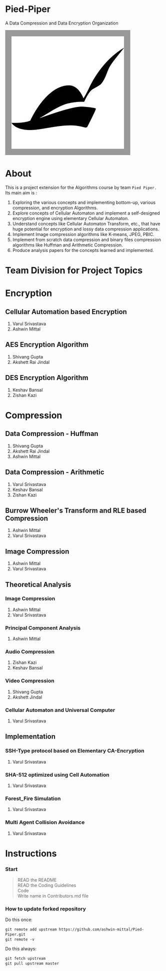 # Pied-Piper

A Data Compression and Data Encryption Organization

![Logo](piedpiper.jpeg)

# About

This is a project extension for the Algorithms course by team `Pied Piper.` Its main aim is :

1. Exploring the various concepts and implementing bottom-up, various compression, and encryption Algorithms.
2. Explore concepts of Cellular Automaton and implement a self-designed encryption engine using elementary Cellular Automaton.
3. Understand concepts like Cellular Automaton Transform, etc., that have huge potential for encryption and lossy data compression applications.
4. Implement Image compression algorithms like K-means, JPEG, PBIC.
5. Implement from scratch data compression and binary files compression algorithms like Huffman and Arithmetic Compression.
6. Produce analysis papers for the concepts learned and implemented.

# Team Division for Project Topics

# Encryption

## Cellular Automation based Encryption

1. Varul Srivastava
2. Ashwin Mittal

## AES Encryption Algorithm

1. Shivang Gupta
2. Akshett Rai Jindal

## DES Encryption Algorithm

1. Keshav Bansal
2. Zishan Kazi

# Compression

## Data Compression - Huffman

1. Shivang Gupta
2. Akshett Rai Jindal
3. Ashwin Mittal

## Data Compression - Arithmetic

1. Varul Srivastava
2. Keshav Bansal
3. Zishan Kazi

## Burrow Wheeler's Transform and RLE based Compression

1. Ashwin Mittal
2. Varul Srivastava

## Image Compression

1. Ashwin Mittal
2. Varul Srivastava

## Theoretical Analysis

### Image Compression

1. Ashwin Mittal
2. Varul Srivastava

### Principal Component Analysis

1. Ashwin Mittal

### Audio Compression

1. Zishan Kazi
2. Keshav Bansal

### Video Compression

1. Shivang Gupta
2. Akshett Jindal

### Cellular Automaton and Universal Computer

1. Varul Srivastava

## Implementation

### SSH-Type protocol based on Elementary CA-Encryption

1. Varul Srivastava

### SHA-512 optimized using Cell Automation

1. Varul Srivastava

### Forest_Fire Simulation

1. Varul Srivastava

### Multi Agent Collision Avoidance

1. Varul Srivastava

# Instructions

### Start

> READ the README  
> READ the Coding Guidelines  
> Code  
> Write name in Contributors.md file

### How to update forked repository

Do this once:

```
git remote add upstream https://github.com/ashwin-mittal/Pied-Piper.git
git remote -v
```

Do this always:

```
git fetch upstream
git pull upstream master
```
